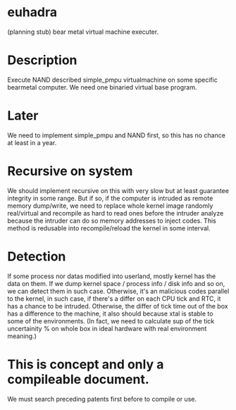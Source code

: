 # euhadra
(planning stub) bear metal virtual machine executer.

# Description
Execute NAND described simple_pmpu virtualmachine on some specific bearmetal computer.
We need one binaried virtual base program.

# Later
We need to implement simple_pmpu and NAND first, so this has no chance at least in a year.

# Recursive on system
We should implement recursive on this with very slow but at least guarantee integrity in some range.
But if so, if the computer is intruded as remote memory dump/write,
we need to replace whole kernel image randomly real/virtual and recompile as
hard to read ones before the intruder analyze because the intruder can do so
memory addresses to inject codes.
This method is redusable into recompile/reload the kernel in some interval.

# Detection
If some process nor datas modified into userland, mostly kernel has the
data on them. If we dump kernel space / process info / disk info and so on,
we can detect them in such case.
Otherwise, it's an malicious codes parallel to the kernel, in such case,
if there's a differ on each CPU tick and RTC, it has a chance to be intruded.
Otherwise, the differ of tick time out of the box has a difference to
the machine, it also should because xtal is stable to some of the environments.
(In fact, we need to calculate sup of the tick uncertainity \% on whole box in
ideal hardware with real environment meaning.)

# This is concept and only a compileable document.
We must search preceding patents first before to compile or use.

